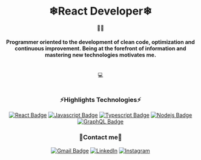 <h1 align="center">❄React Developer❄</h1>
<div align="center">👨‍💻</div>
<h4 align="center">Programmer oriented to the development of clean code, optimization and continuous improvement.
Being at the forefront of information and mastering new technologies motivates me.</h4>
</br>
<div align="center">💻</div>
</br>
<h3 align="center">⚡Highlights Technologies⚡</h3>

<div align="center">

[![React Badge](https://img.shields.io/badge/-React-61DBFB?style=for-the-badge&labelColor=black&logo=react&logoColor=61DBFB)](https://reactjs.org/)
[![Javascript Badge](https://img.shields.io/badge/-Javascript-F0DB4F?style=for-the-badge&labelColor=black&logo=javascript&logoColor=F0DB4F)](https://www.javascript.com/)
[![Typescript Badge](https://img.shields.io/badge/-Typescript-007acc?style=for-the-badge&labelColor=black&logo=typescript&logoColor=007acc)](https://www.typescriptlang.org/)
[![Nodejs Badge](https://img.shields.io/badge/-Nodejs-3C873A?style=for-the-badge&labelColor=black&logo=node.js&logoColor=3C873A)](https://nodejs.org/en/)
[![GraphQL Badge](https://img.shields.io/badge/-GraphQl-e535ab?style=for-the-badge&labelColor=black&logo=node.js&logoColor=e535ab)](https://graphql.org/)
  
 </div>

<h3 align="center"> 🔮Contact me🔮 </h3>

<div align="center">

[![Gmail Badge](https://img.shields.io/badge/-Gmail-c14438?style=flat&logo=Gmail&logoColor=white)](mailto:lires.matiash@gmail.com "E-mail me")
[![LinkedIn](https://img.shields.io/badge/LinkedIn-%230077B5.svg?logo=linkedin&logoColor=white)](https://www.linkedin.com/in/matiaslires)
[![Instagram](https://img.shields.io/badge/Instagram-%23E4405F.svg?logo=Instagram&logoColor=white)](https://www.instagram.com/liresmat)
  
</div>
